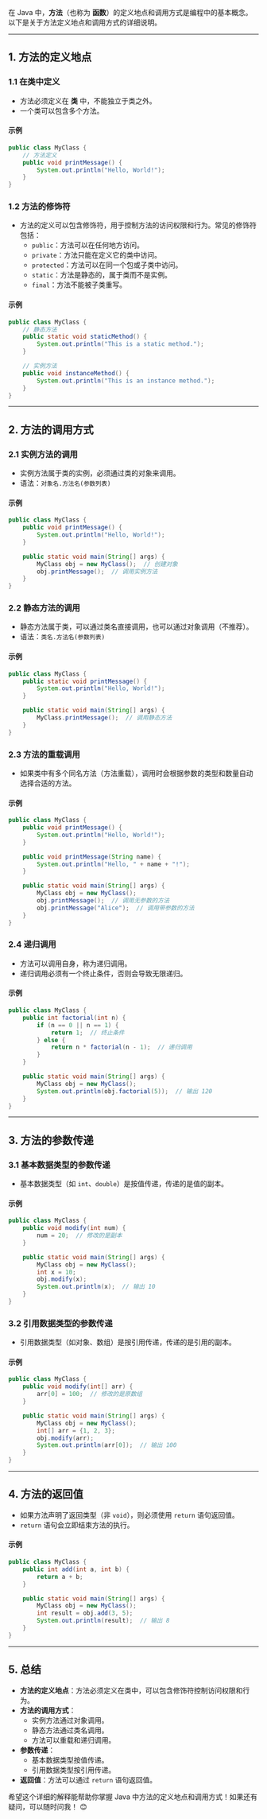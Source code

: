 在 Java 中，**方法**（也称为 **函数**）的定义地点和调用方式是编程中的基本概念。以下是关于方法定义地点和调用方式的详细说明。

---

## **1. 方法的定义地点**
### **1.1 在类中定义**
- 方法必须定义在 **类** 中，不能独立于类之外。
- 一个类可以包含多个方法。

#### **示例**
```java
public class MyClass {
    // 方法定义
    public void printMessage() {
        System.out.println("Hello, World!");
    }
}
```

### **1.2 方法的修饰符**
- 方法的定义可以包含修饰符，用于控制方法的访问权限和行为。常见的修饰符包括：
  - `public`：方法可以在任何地方访问。
  - `private`：方法只能在定义它的类中访问。
  - `protected`：方法可以在同一个包或子类中访问。
  - `static`：方法是静态的，属于类而不是实例。
  - `final`：方法不能被子类重写。

#### **示例**
```java
public class MyClass {
    // 静态方法
    public static void staticMethod() {
        System.out.println("This is a static method.");
    }

    // 实例方法
    public void instanceMethod() {
        System.out.println("This is an instance method.");
    }
}
```

---

## **2. 方法的调用方式**
### **2.1 实例方法的调用**
- 实例方法属于类的实例，必须通过类的对象来调用。
- 语法：`对象名.方法名(参数列表)`

#### **示例**
```java
public class MyClass {
    public void printMessage() {
        System.out.println("Hello, World!");
    }

    public static void main(String[] args) {
        MyClass obj = new MyClass();  // 创建对象
        obj.printMessage();  // 调用实例方法
    }
}
```

### **2.2 静态方法的调用**
- 静态方法属于类，可以通过类名直接调用，也可以通过对象调用（不推荐）。
- 语法：`类名.方法名(参数列表)`

#### **示例**
```java
public class MyClass {
    public static void printMessage() {
        System.out.println("Hello, World!");
    }

    public static void main(String[] args) {
        MyClass.printMessage();  // 调用静态方法
    }
}
```

### **2.3 方法的重载调用**
- 如果类中有多个同名方法（方法重载），调用时会根据参数的类型和数量自动选择合适的方法。

#### **示例**
```java
public class MyClass {
    public void printMessage() {
        System.out.println("Hello, World!");
    }

    public void printMessage(String name) {
        System.out.println("Hello, " + name + "!");
    }

    public static void main(String[] args) {
        MyClass obj = new MyClass();
        obj.printMessage();  // 调用无参数的方法
        obj.printMessage("Alice");  // 调用带参数的方法
    }
}
```

### **2.4 递归调用**
- 方法可以调用自身，称为递归调用。
- 递归调用必须有一个终止条件，否则会导致无限递归。

#### **示例**
```java
public class MyClass {
    public int factorial(int n) {
        if (n == 0 || n == 1) {
            return 1;  // 终止条件
        } else {
            return n * factorial(n - 1);  // 递归调用
        }
    }

    public static void main(String[] args) {
        MyClass obj = new MyClass();
        System.out.println(obj.factorial(5));  // 输出 120
    }
}
```

---

## **3. 方法的参数传递**
### **3.1 基本数据类型的参数传递**
- 基本数据类型（如 `int`、`double`）是按值传递，传递的是值的副本。

#### **示例**
```java
public class MyClass {
    public void modify(int num) {
        num = 20;  // 修改的是副本
    }

    public static void main(String[] args) {
        MyClass obj = new MyClass();
        int x = 10;
        obj.modify(x);
        System.out.println(x);  // 输出 10
    }
}
```

### **3.2 引用数据类型的参数传递**
- 引用数据类型（如对象、数组）是按引用传递，传递的是引用的副本。

#### **示例**
```java
public class MyClass {
    public void modify(int[] arr) {
        arr[0] = 100;  // 修改的是原数组
    }

    public static void main(String[] args) {
        MyClass obj = new MyClass();
        int[] arr = {1, 2, 3};
        obj.modify(arr);
        System.out.println(arr[0]);  // 输出 100
    }
}
```

---

## **4. 方法的返回值**
- 如果方法声明了返回类型（非 `void`），则必须使用 `return` 语句返回值。
- `return` 语句会立即结束方法的执行。

#### **示例**
```java
public class MyClass {
    public int add(int a, int b) {
        return a + b;
    }

    public static void main(String[] args) {
        MyClass obj = new MyClass();
        int result = obj.add(3, 5);
        System.out.println(result);  // 输出 8
    }
}
```

---

## **5. 总结**
- **方法的定义地点**：方法必须定义在类中，可以包含修饰符控制访问权限和行为。
- **方法的调用方式**：
  - 实例方法通过对象调用。
  - 静态方法通过类名调用。
  - 方法可以重载和递归调用。
- **参数传递**：
  - 基本数据类型按值传递。
  - 引用数据类型按引用传递。
- **返回值**：方法可以通过 `return` 语句返回值。

希望这个详细的解释能帮助你掌握 Java 中方法的定义地点和调用方式！如果还有疑问，可以随时问我！ 😊